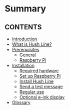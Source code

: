 # Summary

## CONTENTS
- [Introduction](./intro.md)
- [What is Hush Line?](./what-is-hush-line.md)
- [Prerequisites](./prereqs/index.md)
   - [General](./prereqs/general.md)
   - [Raspberry Pi](./prereqs/raspberrypi.md)
- [Installation](./installation/index.md)
    - [Required hardware](./installation/hardware.md)
    - [Set up Raspberry Pi](./installation/raspberry-pi.md)
    - [Install Hush Line](./installation/hush-line.md)
    - [Send a test message](./installation/test-message.md)
    - [Regular use](./installation/regular-use.md)
    - [Optional e-ink display](./installation/epaper-display.md)
- [Glossary](./glossary.md)
<!-- - [Reading messages](./reading-messages.md) -->
<!-- - [Troubleshooting](./troubleshooting.md) -->

